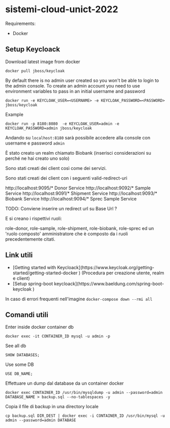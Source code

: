 # sistemi-cloud-unict-2022


Requirements:

<ul>
    <li>Docker</li>
</ul>

## Setup Keycloack

Download latest image from docker

`docker pull jboss/keycloak`

By default there is no admin user created so you won't be able to login to the admin console. To create an admin account you need to use environment variables to pass in an initial username and password

`docker run -e KEYCLOAK_USER=<USERNAME> -e KEYCLOAK_PASSWORD=<PASSWORD> jboss/keycloak`

Example

`docker run -p 8180:8080  -e KEYCLOAK_USER=admin -e KEYCLOAK_PASSWORD=admin jboss/keycloak`

Andando su `localhost:8180` sarà possibile accedere alla console con username e password `admin`

È stato creato un realm chiamato Biobank (inserisci considerazioni su perché ne hai creato uno solo)

Sono stati creati dei client così come dei servizi.

Sono stati creati dei client con i seguenti valid-redirect-uri

http://localhost:9095/*     Donor Service
http://localhost:9092/*     Sample Service
http://localhost:9091/*     Shipment Service
http://localhost:9093/*     Biobank Service
http://localhost:9094/*     Sprec Sample Service

TODO: Conviene inserire un redirect url su Base Url ? 

E si creano i rispettivi ruoli:

role-donor, role-sample, role-shipment, role-biobank, role-sprec ed un 'ruolo composto' amministratore che è composto da i ruoli precedentemente citati.


## Link utili

<ul>
    <li>[Getting started with Keycloack](https://www.keycloak.org/getting-started/getting-started-docker
) (Procedura per creazione utente, realm e client)</li>
    <li>[Setup spring-boot keycloack](https://www.baeldung.com/spring-boot-keycloak )</li>
</ul>

In caso di errori frequenti nell'imagine `docker-compose down --rmi all`

## Comandi utili

Enter inside docker container db

`docker exec -it CONTAINER_ID mysql -u admin -p`

See all db

`SHOW DATABASES;`

Use some DB

`USE DB_NAME;`

Effettuare un dump dal database da un container docker 

```
docker exec CONTAINER_ID /usr/bin/mysqldump -u admin --password=admin DATABASE_NAME > backup.sql --no-tablespaces -y 
```

Copia il file di backup in una directory locale

```
cp backup.sql DIR_DEST | docker exec -i CONTAINER_ID /usr/bin/mysql -u admin --password=admin DATABASE
```